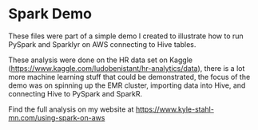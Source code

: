 # Spark Demo
These files were part of a simple demo I created to illustrate how to run PySpark and Sparklyr on AWS connecting to Hive tables.      
        
These analysis were done on the HR data set on Kaggle (https://www.kaggle.com/ludobenistant/hr-analytics/data), there is a lot more machine learning stuff that could be demonstrated, the focus of the demo was on spinning up the EMR cluster, importing data into Hive, and connecting Hive to PySpark and SparkR.

Find the full analysis on my website at https://www.kyle-stahl-mn.com/using-spark-on-aws
